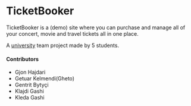 # TicketBooker
TicketBooker is a (demo) site where you can purchase and manage all of your concert, movie and travel tickets all in one place.

A [university](https://fiek.uni-pr.edu) team project made by 5 students.

#### Contributors
- Gjon Hajdari
- Getuar Kelmendi(Gheto)
- Gentrit Bytyçi
- Klajdi Gashi
- Kleda Gashi
